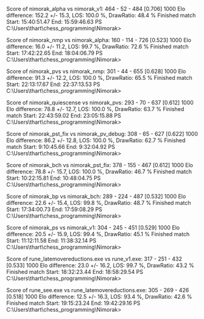 Score of nimorak_alpha vs nimorak_v1: 464 - 52 - 484  [0.706] 1000
Elo difference: 152.2 +/- 15.3, LOS: 100.0 %, DrawRatio: 48.4 %
Finished match
Start: 15:40:51.47
End:   15:59:46.63
PS C:\Users\thart\chess_programming\Nimorak>

Score of nimorak_nmp vs nimorak_alpha: 160 - 114 - 726  [0.523] 1000
Elo difference: 16.0 +/- 11.2, LOS: 99.7 %, DrawRatio: 72.6 %
Finished match
Start: 17:42:22.65
End:   18:04:06.79
PS C:\Users\thart\chess_programming\Nimorak>

Score of nimorak_pvs vs nimorak_nmp: 301 - 44 - 655  [0.628] 1000
Elo difference: 91.3 +/- 12.2, LOS: 100.0 %, DrawRatio: 65.5 %
Finished match
Start: 22:13:17.67
End:   22:37:13.53
PS C:\Users\thart\chess_programming\Nimorak>

Score of nimorak_quiescense vs nimorak_pvs: 293 - 70 - 637  [0.612] 1000
Elo difference: 78.8 +/- 12.7, LOS: 100.0 %, DrawRatio: 63.7 %
Finished match
Start: 22:43:59.02
End:   23:05:15.88
PS C:\Users\thart\chess_programming\Nimorak>

Score of nimorak_pst_fix vs nimorak_pv_debug: 308 - 65 - 627  [0.622] 1000
Elo difference: 86.2 +/- 12.8, LOS: 100.0 %, DrawRatio: 62.7 %
Finished match
Start:  9:10:45.66
End:    9:32:04.92
PS C:\Users\thart\chess_programming\Nimorak>

Score of nimorak_bch vs nimorak_pst_fix: 378 - 155 - 467  [0.612] 1000
Elo difference: 78.8 +/- 15.7, LOS: 100.0 %, DrawRatio: 46.7 %
Finished match
Start: 10:22:15.81
End:   10:48:04.75
PS C:\Users\thart\chess_programming\Nimorak>

Score of nimorak_bp vs nimorak_bch: 289 - 224 - 487  [0.532] 1000
Elo difference: 22.6 +/- 15.4, LOS: 99.8 %, DrawRatio: 48.7 %
Finished match
Start: 17:34:00.73
End:   17:59:08.29
PS C:\Users\thart\chess_programming\Nimorak>

Score of nimorak_ps vs nimorak_v1: 304 - 245 - 451  [0.529] 1000
Elo difference: 20.5 +/- 15.9, LOS: 99.4 %, DrawRatio: 45.1 %
Finished match
Start: 11:12:11.58
End:   11:38:32.14
PS C:\Users\thart\chess_programming\Nimorak>

Score of rune_latemovereductions.exe vs rune_v1.exe: 317 - 251 - 432  [0.533] 1000
Elo difference: 23.0 +/- 16.2, LOS: 99.7 %, DrawRatio: 43.2 %
Finished match
Start: 18:32:23.44
End:   18:58:29.54
PS C:\Users\thart\chess_programming\Nimorak>

Score of rune_see.exe vs rune_latemovereductions.exe: 305 - 269 - 426  [0.518] 1000
Elo difference: 12.5 +/- 16.3, LOS: 93.4 %, DrawRatio: 42.6 %
Finished match
Start: 19:15:23.24
End:   19:42:29.16
PS C:\Users\thart\chess_programming\Nimorak>